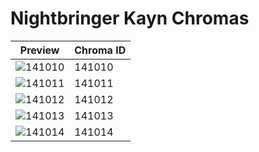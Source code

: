 # Nightbringer Kayn Chromas

| Preview | Chroma ID |
|---------|-----------|
| ![141010](https://raw.communitydragon.org/latest/plugins/rcp-be-lol-game-data/global/default/v1/champion-chroma-images/141/141010.png) | 141010 |
| ![141011](https://raw.communitydragon.org/latest/plugins/rcp-be-lol-game-data/global/default/v1/champion-chroma-images/141/141011.png) | 141011 |
| ![141012](https://raw.communitydragon.org/latest/plugins/rcp-be-lol-game-data/global/default/v1/champion-chroma-images/141/141012.png) | 141012 |
| ![141013](https://raw.communitydragon.org/latest/plugins/rcp-be-lol-game-data/global/default/v1/champion-chroma-images/141/141013.png) | 141013 |
| ![141014](https://raw.communitydragon.org/latest/plugins/rcp-be-lol-game-data/global/default/v1/champion-chroma-images/141/141014.png) | 141014 |